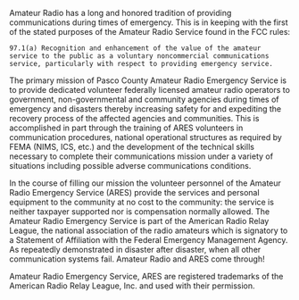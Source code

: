 Amateur Radio has a long and honored tradition of providing communications during times of emergency. This is in keeping with the first of the stated purposes of the Amateur Radio Service found in the FCC rules:

    97.1(a) Recognition and enhancement of the value of the amateur service to the public as a voluntary noncommercial communications service, particularly with respect to providing emergency service.

The primary mission of Pasco County Amateur Radio Emergency Service is to provide dedicated volunteer federally licensed amateur radio operators to government, non-governmental and community agencies during times of emergency and disasters thereby increasing safety for and expediting the recovery process of the affected agencies and communities. This is accomplished in part through the training of ARES volunteers in communication procedures, national operational structures as required by FEMA (NIMS, ICS, etc.) and the development of the technical skills necessary to complete their communications mission under a variety of situations including possible adverse communications conditions.

In the course of filling our mission the volunteer personnel of the Amateur Radio Emergency Service (ARES) provide the services and personal equipment to the community at no cost to the community: the service is neither taxpayer supported nor is compensation normally allowed. The Amateur Radio Emergency Service is part of the American Radio Relay League, the national association of the radio amateurs which is signatory to a Statement of Affiliation with the Federal Emergency Management Agency. As repeatedly demonstrated in disaster after disaster, when all other communication systems fail. Amateur Radio and ARES come through!

Amateur Radio Emergency Service, ARES are registered trademarks of the American Radio Relay League, Inc. and used with their permission.